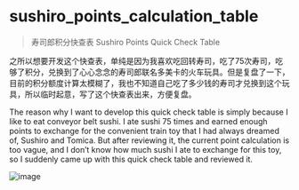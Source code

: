 # sushiro_points_calculation_table

> 寿司郎积分快查表
> Sushiro Points Quick Check Table

之所以想要开发这个快查表，单纯是因为我喜欢吃回转寿司，吃了75次寿司，吃够了积分，兑换到了心心念念的寿司郎联名多美卡的火车玩具。但是复盘了一下，目前的积分额度计算太模糊了，我也不知道自己吃了多少钱的寿司才兑换到这个玩具，所以临时起意，写了这个快查表出来，方便复盘。

The reason why I want to develop this quick check table is simply because I like to eat conveyor belt sushi. I ate sushi 75 times and earned enough points to exchange for the convenient train toy that I had always dreamed of, Sushiro and Tomica. But after reviewing it, the current point calculation is too vague, and I don’t know how much sushi I ate to exchange for this toy, so I suddenly came up with this quick check table and reviewed it.

![image](https://github.com/user-attachments/assets/ed01a2fc-7785-4b93-8e46-28a19f4e3337)
